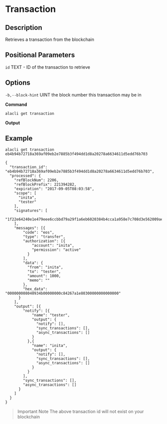 # Transaction
## Description

Retrieves a transaction from the blockchain

## Positional Parameters

`id` TEXT - ID of the transaction to retrieve

## Options

`-b,--block-hint` UINT the block number this transaction may be in

**Command**

    alacli get transaction

**Output**

## Example

    alacli get transaction eb4b94b72718a369af09eb2e7885b3f494dd1d8a20278a6634611d5edd76b703

```
{
  "transaction_id": "eb4b94b72718a369af09eb2e7885b3f494dd1d8a20278a6634611d5edd76b703",
  "processed": {
    "refBlockNum": 2206,
    "refBlockPrefix": 221394282,
    "expiration": "2017-09-05T08:03:58",
    "scope": [
      "inita",
      "tester"
    ],
    "signatures": [
      "1f22e64240e1e479eee6ccbbd79a29f1a6eb6020384b4cca1a958e7c708d3e562009ae6e60afac96f9a3b89d729a50cd5a7b5a7a647540ba1678831bf970e83312"
    ],
    "messages": [{
        "code": "eos",
        "type": "transfer",
        "authorization": [{
            "account": "inita",
            "permission": "active"
          }
        ],
        "data": {
          "from": "inita",
          "to": "tester",
          "amount": 1000,
          "memo": ""
        },
        "hex_data": "000000008040934b00000000c84267a1e80300000000000000"
      }
    ],
    "output": [{
        "notify": [{
            "name": "tester",
            "output": {
              "notify": [],
              "sync_transactions": [],
              "async_transactions": []
            }
          },{
            "name": "inita",
            "output": {
              "notify": [],
              "sync_transactions": [],
              "async_transactions": []
            }
          }
        ],
        "sync_transactions": [],
        "async_transactions": []
      }
    ]
  }
}
```

> Important Note   The above transaction id will not exist on your blockchain